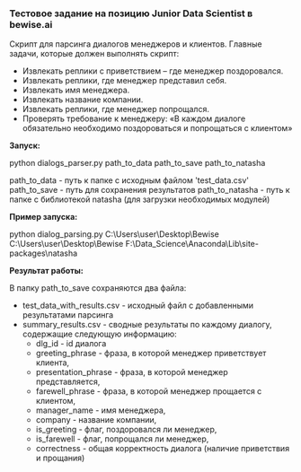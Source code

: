 ### Тестовое задание на позицию Junior Data Scientist в bewise.ai

Cкрипт для парсинга диалогов менеджеров и клиентов. 
Главные задачи, которые должен выполнять скрипт:
 - Извлекать реплики с приветствием – где менеджер поздоровался. 
 - Извлекать реплики, где менеджер представил себя. 
 - Извлекать имя менеджера. 
 - Извлекать название компании. 
 - Извлекать реплики, где менеджер попрощался.
 - Проверять требование к менеджеру: «В каждом диалоге обязательно необходимо поздороваться и попрощаться с клиентом»

**Запуск:**

python dialogs_parser.py path_to_data path_to_save path_to_natasha

path_to_data - путь к папке с исходным файлом 'test_data.csv'
path_to_save - путь для сохранения результатов
path_to_natasha - путь к папке с библиотекой natasha (для загрузки необходимых модулей)

**Пример запуска:**

python dialog_parsing.py C:\Users\user\Desktop\Bewise C:\Users\user\Desktop\Bewise F:\\Data_Science\\Anaconda\\Lib\\site-packages\\natasha

**Результат работы:**

В папку path_to_save  сохраняются два файла: 
 - test_data_with_results.csv - исходный файл с добавленными результатами парсинга
 - summary_results.csv - сводные результаты по каждому диалогу, содержащие следующую информацию:
   - dlg_id - id диалога
   - greeting_phrase - фраза, в которой менеджер приветствует клиента,
   - presentation_phrase - фраза, в которой менеджер представляется,
   - farewell_phrase - фраза, в которой менеджер прощается с клиентом,
   - manager_name - имя менеджера,
   - company - название компании,
   - is_greeting - флаг, поздоровался ли менеджер,
   - is_farewell - флаг, попрощался ли менеджер,
   - correctness - общая корректность диалога (наличие приветствия и прощания)
